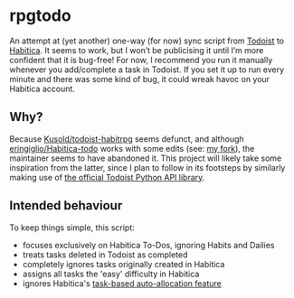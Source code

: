 # rpgtodo

An attempt at (yet another) one-way (for now) sync script from [Todoist](https://todoist.com/) to [Habitica](https://habitica.com/). It seems to work, but I won’t be publicising it until I’m more confident that it is bug-free! For now, I recommend you run it manually whenever you add/complete a task in Todoist. If you set it up to run every minute and there was some kind of bug, it could wreak havoc on your Habitica account.

## Why?

Because [Kusold/todoist-habitrpg](https://github.com/Kusold/todoist-habitrpg) seems defunct, and although [eringiglio/Habitica-todo](https://github.com/eringiglio/Habitica-todo) works with some edits (see: [my fork](idmyn/Habitica-todo)), the maintainer seems to have abandoned it. This project will likely take some inspiration from the latter, since I plan to follow in its footsteps by similarly making use of [the official Todoist Python API library](https://github.com/Doist/todoist-python).

## Intended behaviour

To keep things simple, this script:

- focuses exclusively on Habitica To-Dos, ignoring Habits and Dailies
- treats tasks deleted in Todoist as completed
- completely ignores tasks originally created in Habitica
- assigns all tasks the 'easy' difficulty in Habitica
- ignores Habitica's [task-based auto-allocation feature](https://habitica.fandom.com/wiki/Automatic_Allocation)
